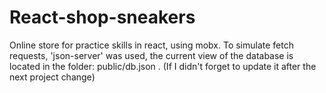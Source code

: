 # React-shop-sneakers

Online store for practice skills in react, using mobx.
To simulate fetch requests, 'json-server' was used, the current view of the database is located in the folder: public/db.json .
(If I didn't forget to update it after the next project change)
